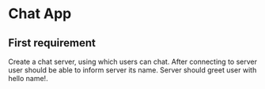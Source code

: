 # Chat App

## First requirement
Create a chat server, using which users can chat. After connecting to server user should be able to inform server its name. Server should greet user with hello name!.